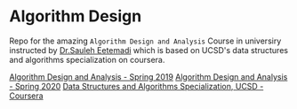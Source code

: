 # Algorithm Design
Repo for the amazing `Algorithm Design and Analysis` Course in universiry instructed by [Dr.Sauleh Eetemadi](https://sauleh.github.io) which is based on UCSD's data structures and algorithms specialization on coursera.

[Algorithm Design and Analysis - Spring 2019](https://sauleh.github.io/ad97/)
[Algorithm Design and Analysis - Spring 2020](https://sauleh.github.io/ad98/)
[Data Structures and Algorithms Specialization, UCSD - Coursera](https://www.coursera.org/specializations/data-structures-algorithms)

